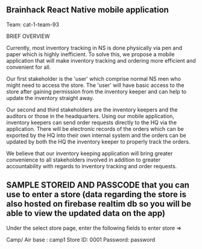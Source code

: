 ## Brainhack React Native mobile application

Team: cat-1-team-93

BRIEF OVERVIEW


Currently, most inventory tracking in NS is done physically via pen and paper which is highly inefficient. To solve this, we propose a mobile application that will make inventory tracking and ordering more efficient and convenient for all. 

Our first stakeholder is the 'user' which comprise normal NS men who might need to access the store. The 'user' will have basic access to the store after gaining permission from the inventory keeper and can help to update the inventory straight away.

Our second and third stakeholders are the inventory keepers and the auditors or those in the headquarters. Using our mobile application, inventory keepers can send order requests directly to the HQ via the application. There will be electronic records of the orders which can be exported by the HQ into their own internal system and the orders can be updated by both the HQ the inventory keeper to properly track the orders.

We believe that our inventory keeping application will bring greater convenience to all stakeholders involved in addition to greater accountability with regards to inventory tracking and order requests.

## SAMPLE STOREID AND PASSCODE that you can use to enter a store (data regarding the store is also hosted on firebase realtim db so you will be able to view the updated data on the app) 
Under the select store page, enter the following fields to enter store =>

Camp/ Air base : camp1
Store ID: 0001
Password: password
